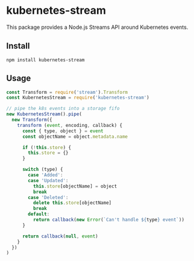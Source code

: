 # kubernetes-stream

This package provides a Node.js Streams API around Kubernetes events.

## Install

```
npm install kubernetes-stream
```

## Usage

```javascript
const Transform = require('stream').Transform
const KubernetesStream = require('kubernetes-stream')

// pipe the k8s events into a storage fifo
new KubernetesStream().pipe(
  new Transform({
    transform (event, encoding, callback) {
      const { type, object } = event
      const objectName = object.metadata.name

      if (!this.store) {
        this.store = {}
      }

      switch (type) {
        case 'Added':
        case 'Updated':
          this.store[objectName] = object
          break
        case 'Deleted':
          delete this.store[objectName]
          break
        default:
          return callback(new Error(`Can't handle ${type} event`))
      }

      return callback(null, event)
    }
  })
)
```
